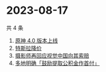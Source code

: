 # 2023-08-17

共 4 条

<!-- BEGIN ZHIHUSEARCH -->
<!-- 最后更新时间 Thu Aug 17 2023 04:11:38 GMT+0800 (China Standard Time) -->
1. [原神 4.0 版本上线](https://www.zhihu.com/search?q=原神%204.0%20版本上线)
1. [特斯拉降价](https://www.zhihu.com/search?q=特斯拉降价)
1. [摄影师再回应视觉中国向其索赔](https://www.zhihu.com/search?q=摄影师再回应视觉中国向其索赔)
1. [多地明确「鼓励提取公积金作首付」](https://www.zhihu.com/search?q=多地明确「鼓励提取公积金作首付」)
<!-- END ZHIHUSEARCH -->
